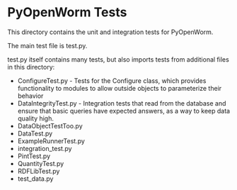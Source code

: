 PyOpenWorm Tests
================

This directory contains the unit and integration tests for PyOpenWorm.

The main test file is test.py.  

test.py itself contains many tests, but also imports tests from additional files
in this directory:

* ConfigureTest.py - Tests for the Configure class, which provides
  functionality to modules to allow outside objects to parameterize their
  behavior
* DataIntegrityTest.py - Integration tests that read from the database and
  ensure that basic queries have expected answers, as a way to keep data quality 
  high.
* DataObjectTestToo.py
* DataTest.py
* ExampleRunnerTest.py
* integration_test.py
* PintTest.py
* QuantityTest.py
* RDFLibTest.py
* test_data.py
